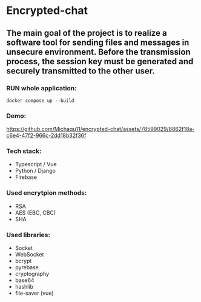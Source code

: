 # Encrypted-chat

## The main goal of the project is to realize a software tool for sending files and messages in unsecure environment. Before the transmission process, the session key must be generated and securely transmitted to the other user.

### RUN whole application:
  ``` docker compose up --build ```
  
### Demo:


https://github.com/Michaqu11/encrypted-chat/assets/78599029/8862f18a-c6e4-47f2-966c-2dd18b32f36f

### Tech stack:
  - Typescript / Vue
  - Python / Django
  - Firebase

### Used encrytpion methods:
  - RSA
  - AES (EBC, CBC)
  - SHA

### Used libraries:
  - Socket
  - WebSocket
  - bcrypt
  - pyrebase
  - cryptography
  - base64
  - hashlib
  - file-saver (vue)



